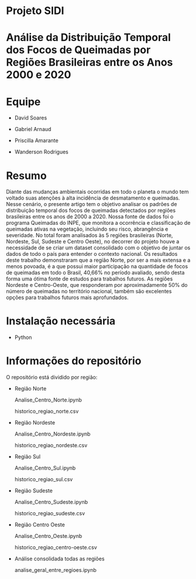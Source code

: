 # Projeto SIDI
# **Análise da Distribuição Temporal dos Focos de Queimadas por Regiões Brasileiras entre os Anos 2000 e 2020**

# Equipe

 * David Soares
 
 * Gabriel Arnaud
 
 * Priscilla Amarante
 
 * Wanderson Rodrigues
 
 # Resumo
 
 Diante das mudanças ambientais ocorridas em todo o planeta o mundo tem voltado suas atenções à alta incidência de desmatamento e queimadas.
 Nesse cenário, o presente artigo tem o objetivo analisar os padrões de distribuição temporal dos focos de queimadas detectados por regiões brasileiras entre os anos de 2000 a 2020.
 Nossa fonte de dados foi o programa Queimadas do INPE, que monitora a ocorrência e classificação de queimadas ativas na vegetação, incluindo seu risco, abrangência e severidade.
 No total foram analisados às 5 regiões brasileiras (Norte, Nordeste, Sul, Sudeste e Centro Oeste), no decorrer do projeto houve a necessidade de se criar um dataset consolidado com o objetivo de 
 juntar os dados de todo o país para entender o contexto nacional.
 Os resultados deste trabalho demonstraram que a região Norte, por ser a mais extensa e a menos povoada, é a que possui maior participação na quantidade de focos de queimadas em todo o Brasil, 40,66% no período avaliado, sendo desta forma uma ótima fonte de estudos para trabalhos futuros. As regiões Nordeste e Centro-Oeste, 
 que responderam por aproximadamente 50% do número de queimadas no território nacional, também são excelentes opções para trabalhos futuros mais aprofundados. 

# Instalação necessária

* Python

# Informações do repositório

O repositório está dividido por região:

* Região Norte

    Analise_Centro_Norte.ipynb
    
    historico_regiao_norte.csv
* Região Nordeste

    Analise_Centro_Nordeste.ipynb
    
    historico_regiao_nordeste.csv
* Região Sul

    Analise_Centro_Sul.ipynb
    
    historico_regiao_sul.csv
* Região Sudeste

    Analise_Centro_Sudeste.ipynb
    
    historico_regiao_sudeste.csv
* Região Centro Oeste

    Analise_Centro_Oeste.ipynb
    
    historico_regiao_centro-oeste.csv
* Análise consolidada todas as regiões

    analise_geral_entre_regioes.ipynb
    

